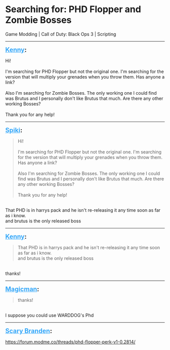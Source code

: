 # Searching for: PHD Flopper and Zombie Bosses
Game Modding | Call of Duty: Black Ops 3 | Scripting

---
<strong style="font-size: 1.4em;"><span style="text-decoration: underline;text-decoration-color: #34a7f9;"><span style="color:#34a7f9;">Kenny</span></span>:</strong>

<p>Hi!<br /><br />I&#39;m searching for PHD Flopper but not the original one. I&#39;m searching for the version that will multiply your grenades when you throw them. Has anyone a link?<br /><br />Also I&#39;m searching for Zombie Bosses. The only working one I could find was Brutus and I personally don&#39;t like Brutus that much. Are there any other working Bosses?<br /><br />Thank you for any help!</p>

---
<strong style="font-size: 1.4em;"><span style="text-decoration: underline;text-decoration-color: #34a7f9;"><span style="color:#34a7f9;">Spiki</span></span>:</strong>

<p><blockquote>Hi!<br /><br />I&#39;m searching for PHD Flopper but not the original one. I&#39;m searching for the version that will multiply your grenades when you throw them. Has anyone a link?<br /><br />Also I&#39;m searching for Zombie Bosses. The only working one I could find was Brutus and I personally don&#39;t like Brutus that much. Are there any other working Bosses?<br /><br />Thank you for any help!<br /></blockquote><br />That PHD is in harrys pack and he isn&#39;t re-releasing it any time soon as far as i know.<br />and brutus is the only released boss</p>

---
<strong style="font-size: 1.4em;"><span style="text-decoration: underline;text-decoration-color: #34a7f9;"><span style="color:#34a7f9;">Kenny</span></span>:</strong>

<p><blockquote>That PHD is in harrys pack and he isn&#39;t re-releasing it any time soon as far as i know.<br />and brutus is the only released boss<br /></blockquote><br />thanks!</p>

---
<strong style="font-size: 1.4em;"><span style="text-decoration: underline;text-decoration-color: #34a7f9;"><span style="color:#34a7f9;">Magicman</span></span>:</strong>

<p><blockquote>thanks!<br /></blockquote><br />I suppose you could use WARDDOG&#39;s Phd</p>

---
<strong style="font-size: 1.4em;"><span style="text-decoration: underline;text-decoration-color: #34a7f9;"><span style="color:#34a7f9;">Scary Branden</span></span>:</strong>

<p><a href="https://forum.modme.co/threads/phd-flopper-perk-v1-0.2814/">https://forum.modme.co/threads/phd-flopper-perk-v1-0.2814/</a></p>
